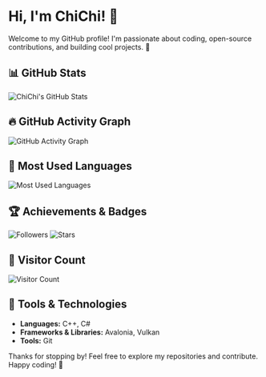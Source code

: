 # Hi, I'm ChiChi! 👋

Welcome to my GitHub profile! I'm passionate about coding, open-source contributions, and building cool projects. 🚀

## 📊 GitHub Stats
![ChiChi's GitHub Stats](https://github-readme-stats.vercel.app/api?username=eatdreamcat&show_icons=true&theme=radical&count_private=true)

## 🔥 GitHub Activity Graph
![GitHub Activity Graph](https://github-readme-activity-graph.vercel.app/graph?username=eatdreamcat&theme=react-dark)

## 🚀 Most Used Languages
![Most Used Languages](https://github-readme-stats.vercel.app/api/top-langs/?username=eatdreamcat&layout=compact&theme=radical)

## 🏆 Achievements & Badges
![Followers](https://img.shields.io/github/followers/eatdreamcat?style=social)
![Stars](https://img.shields.io/github/stars/eatdreamcat?style=social)

## 🎯 Visitor Count
![Visitor Count](https://count.getloli.com/get/@eatdreamcat)


## 🔧 Tools & Technologies
- **Languages:** C++, C#
- **Frameworks & Libraries:** Avalonia, Vulkan
- **Tools:** Git


Thanks for stopping by! Feel free to explore my repositories and contribute. Happy coding! 🚀


